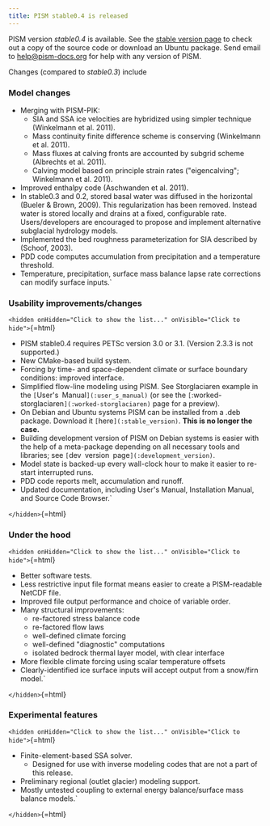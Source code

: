 ```yaml
---
title: PISM stable0.4 is released
---
```


PISM version *stable0.4* is available. See the [stable version
page](:stable_version) to check out a copy of the source code
or download an Ubuntu package. Send email to
[help@pism-docs.org](help@pism-docs.org) for help with any
version of PISM.

Changes (compared to *stable0.3*) include

### Model changes

* Merging with PISM-PIK:
   * SIA and SSA ice velocities are hybridized using simpler technique (Winkelmann et al. 2011).
   * Mass continuity finite difference scheme is conserving (Winkelmann et al. 2011).
   * Mass fluxes at calving fronts are accounted by subgrid scheme (Albrechts et al. 2011).
   * Calving model based on principle strain rates ("eigencalving"; Winkelmann et al. 2011).
* Improved enthalpy code (Aschwanden et al. 2011).
* In stable0.3 and 0.2, stored basal water was diffused in the horizontal (Bueler & Brown, 2009).  This regularization has been removed.  Instead water is stored locally and drains at a fixed, configurable rate.  Users/developers are encouraged to propose and implement alternative subglacial hydrology models.
* Implemented the bed roughness parameterization for SIA described by (Schoof, 2003).
* PDD code computes accumulation from precipitation and a temperature threshold.
* Temperature, precipitation, surface mass balance lapse rate corrections can modify surface inputs.`

### Usability improvements/changes

`<hidden onHidden="Click to show the list..." onVisible="Click to hide">`{=html}

* PISM stable0.4 requires PETSc version 3.0 or 3.1.  (Version 2.3.3 is not supported.)
* New CMake-based build system.
* Forcing by time- and space-dependent climate or surface boundary conditions: improved interface.
* Simplified flow-line modeling using PISM.  See Storglaciaren example in the `[`User's`` ``Manual`](:user_s_manual)` (or see the `[`:worked-storglaciaren`](:worked-storglaciaren)` page for a preview).
* On Debian and Ubuntu systems PISM can be installed from a .deb package.  Download it `[`here`](:stable_version)`. **This is no longer the case.**
* Building development version of PISM on Debian systems is easier with the help of a meta-package depending on all necessary tools and libraries; see `[`dev`` ``version`` ``page`](:development_version)`.
* Model state is backed-up every wall-clock hour to make it easier to re-start interrupted runs.
* PDD code reports melt, accumulation and runoff.
* Updated documentation, including User's Manual, Installation Manual, and Source Code Browser.`

`</hidden>`{=html}

### Under the hood

`<hidden onHidden="Click to show the list..." onVisible="Click to hide">`{=html}

* Better software tests.
* Less restrictive input file format means easier to create a PISM-readable NetCDF file.
* Improved file output performance and choice of variable order.
* Many structural improvements:
   * re-factored stress balance code
   * re-factored flow laws
   * well-defined climate forcing
   * well-defined "diagnostic" computations
   * isolated bedrock thermal layer model, with clear interface
* More flexible climate forcing using scalar temperature offsets
* Clearly-identified ice surface inputs will accept output from a snow/firn model.`

`</hidden>`{=html}

### Experimental features

`<hidden onHidden="Click to show the list..." onVisible="Click to hide">`{=html}

* Finite-element-based SSA solver.
   * Designed for use with inverse modeling codes that are not a part of this release.
* Preliminary regional (outlet glacier) modeling support.
* Mostly untested coupling to external energy balance/surface mass balance models.`

`</hidden>`{=html}

